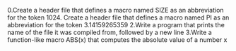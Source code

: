 0.Create a header file that defines a macro named SIZE as an abbreviation for the token 1024.
Create a header file that defines a macro named PI as an abbreviation for the token 3.14159265359
2.Write a program that prints the name of the file it was compiled from, followed by a new line
3.Write a function-like macro ABS(x) that computes the absolute value of a number x

